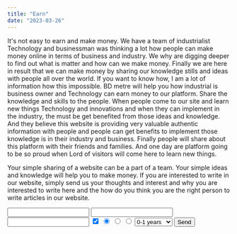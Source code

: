 ```yaml
---
title: "Earn"
date: "2023-03-26"
---
```


It's not easy to earn and make money. We have a team of industrialist Technology and businessman was thinking a lot how people can make money online in terms of business and industry. We why are digging deeper to find out what is matter and how can we make money. Finally we are here in result that we can make money by sharing our knowledge stills and ideas with people all over the world. If you want to know how, I am a lot of information how this impossible. BD metre will help you how industrial is business owner and Technology can earn money to our platform. Share the knowledge and skills to the people. When people come to our site and learn new things Technology and innovations and when they can implement in the industry, the must be get benefited from those ideas and knowledge. And they believe this website is providing very valuable authentic information with people and people can get benefits to implement those knowledge is in their industry and business. Finally people will share about this platform with their friends and families. And one day are platform going to be so proud when Lord of visitors will come here to learn new things.

Your simple sharing of a website can be a part of a team. Your simple ideas and knowledge will help you to make money. If you are interested to write in our website, simply send us your thoughts and interest and why you are interested to write here and the how do you think you are the right person to write articles in our website.


<form action="https://getform.io/f/1003cb49-edc3-4dca-9c2c-456328bd412c" method="POST">
    <input type="text" name="name">
    <input type="email" name="email">
    <input type="text" name="message">
    <!-- add hidden Honeypot input to prevent spams -->
    <input type="hidden" name="_gotcha" style="display:none !important">
    <!-- checkbox handle -->
    <input type="checkbox" name="subscribe" value="yes" checked>
    <input type="hidden" name="subscribe" value="no">
    <!-- radio button handle -->
    <input type="radio" name="gender" value="male" checked>
    <input type="radio" name="gender" value="female">
    <input type="radio" name="gender" value="other">
    <!-- select field handle -->
    <select name="work-experience">
        <option value="one-year">0-1 years</option>
        <option value="one-five-years">1-5 years</option>
        <option value="one-five-years">5-10 years</option>
        <option value="one-five-years">10+ years</option>
    </select>
    <button type="submit">Send</button>
</form>